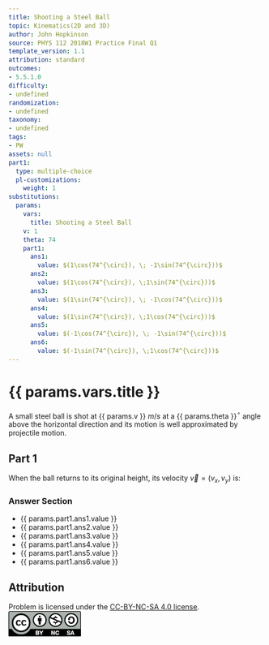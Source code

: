 ```yaml
---
title: Shooting a Steel Ball
topic: Kinematics(2D and 3D)
author: John Hopkinson
source: PHYS 112 2018W1 Practice Final Q1
template_version: 1.1
attribution: standard
outcomes:
- 5.5.1.0
difficulty:
- undefined
randomization:
- undefined
taxonomy:
- undefined
tags:
- PW
assets: null
part1:
  type: multiple-choice
  pl-customizations:
    weight: 1
substitutions:
  params:
    vars:
      title: Shooting a Steel Ball
    v: 1
    theta: 74
    part1:
      ans1:
        value: $(1\cos(74^{\circ}), \; -1\sin(74^{\circ}))$
      ans2:
        value: $(1\cos(74^{\circ}), \;1\sin(74^{\circ}))$
      ans3:
        value: $(1\sin(74^{\circ}), \; -1\cos(74^{\circ}))$
      ans4:
        value: $(1\sin(74^{\circ}), \;1\cos(74^{\circ}))$
      ans5:
        value: $(-1\cos(74^{\circ}), \; -1\sin(74^{\circ}))$
      ans6:
        value: $(-1\sin(74^{\circ}), \;1\cos(74^{\circ}))$
---
```

# {{ params.vars.title }}
A small steel ball is shot at {{ params.v }} $m/s$ at a {{ params.theta }}$^{\circ}$ angle above the horizontal direction and its motion is well approximated by projectile motion.

## Part 1

When the ball returns to its original height, its velocity $\overrightarrow{v} = (v_x, v_y)$ is:

### Answer Section

- {{ params.part1.ans1.value }}
- {{ params.part1.ans2.value }}
- {{ params.part1.ans3.value }}
- {{ params.part1.ans4.value }}
- {{ params.part1.ans5.value }}
- {{ params.part1.ans6.value }}

## Attribution

Problem is licensed under the [CC-BY-NC-SA 4.0 license](https://creativecommons.org/licenses/by-nc-sa/4.0/).<br> ![The Creative Commons 4.0 license requiring attribution-BY, non-commercial-NC, and share-alike-SA license.](https://raw.githubusercontent.com/firasm/bits/master/by-nc-sa.png)